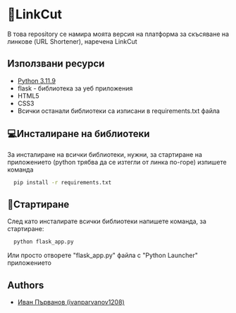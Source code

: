 # 🔗LinkCut

В това repository се намира моята версия на платформа за скъсяване на линкове (URL Shortener), наречена LinkCut


## Използвани ресурси

- [Python 3.11.9](https://www.python.org/ftp/python/3.11.9/python-3.11.9-amd64.exe)
- flask - библиотека за уеб приложения
- HTML5
- CSS3
- Всички останали библиотеки са изписани в requirements.txt файла


## 💻Инсталиране на библиотеки

За инсталиране на всички библиотеки, нужни, за стартиране на приложението (python трябва да се изтегли от линка по-горе) изпишете команда

```bash
  pip install -r requirements.txt
```
    
## 🚀Стартиране

След като инсталирате всички библиотеки напишете команда, за стартиране: 

```bash
  python flask_app.py
```

Или просто отворете "flask_app.py" файла с "Python Launcher" приложението


## Authors

- [Иван Първанов (ivanparvanov1208)](https://github.com/ivanparvanov1208)

